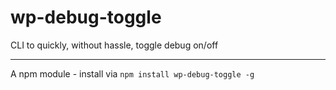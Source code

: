 wp-debug-toggle
===============

CLI to quickly, without hassle, toggle debug on/off

---

A npm module - install via `npm install wp-debug-toggle -g`

